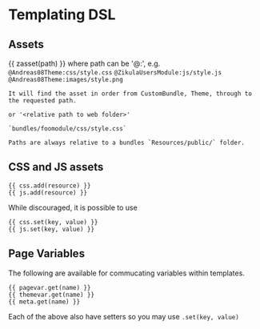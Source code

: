 Templating DSL
==============

Assets
------
{{ zasset(path) }} where path can be '@<bundle>:<relative path>', e.g.
    `@Andreas08Theme:css/style.css`
    `@ZikulaUsersModule:js/style.js`
    `@Andreas08Theme:images/style.png`

    It will find the asset in order from CustomBundle, Theme, through to the requested path.

    or '<relative path to web folder>'

    `bundles/foomodule/css/style.css`

    Paths are always relative to a bundles `Resources/public/` folder.

CSS and JS assets
-----------------

    {{ css.add(resource) }}
    {{ js.add(resource) }}

While discouraged, it is possible to use

    {{ css.set(key, value) }}
    {{ js.set(key, value) }}

Page Variables
--------------

The following are available for commucating variables within templates.

    {{ pagevar.get(name) }}
    {{ themevar.get(name) }}
    {{ meta.get(name) }}

Each of the above also have setters so you may use `.set(key, value)`




